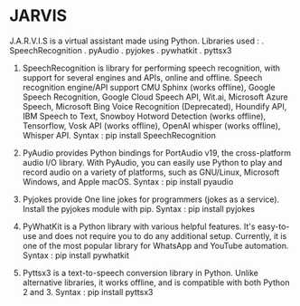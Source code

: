 # JARVIS
J.A.R.V.I.S is a virtual assistant made using Python. 
Libraries used :
. SpeechRecognition
. pyAudio
. pyjokes
. pywhatkit
. pyttsx3

1. SpeechRecognition is  library for performing speech recognition, with support for several engines and APIs, online and offline. Speech recognition engine/API support CMU Sphinx (works offline), Google Speech Recognition, Google Cloud Speech API, Wit.ai, Microsoft Azure Speech, Microsoft Bing Voice Recognition (Deprecated), Houndify API, IBM Speech to Text, Snowboy Hotword Detection (works offline), Tensorflow, Vosk API (works offline), OpenAI whisper (works offline), Whisper API.
Syntax : pip install SpeechRecognition

2. PyAudio provides Python bindings for PortAudio v19, the cross-platform audio I/O library. With PyAudio, you can easily use Python to play and record audio on a variety of platforms, such as GNU/Linux, Microsoft Windows, and Apple macOS.
Syntax : pip install pyaudio

3. Pyjokes provide One line jokes for programmers (jokes as a service). Install the pyjokes module with pip.
Syntax : pip install pyjokes

4. PyWhatKit is a Python library with various helpful features. It's easy-to-use and does not require you to do any additional setup. Currently, it is one of the most popular library for WhatsApp and YouTube automation. 
Syntax : pip install pywhatkit

5. Pyttsx3 is a text-to-speech conversion library in Python. Unlike alternative libraries, it works offline, and is compatible with both Python 2 and 3.
Syntax : pip install pyttsx3
